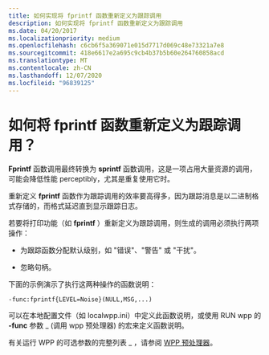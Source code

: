 ```yaml
---
title: 如何实现将 fprintf 函数重新定义为跟踪调用
description: 如何实现将 fprintf 函数重新定义为跟踪调用
ms.date: 04/20/2017
ms.localizationpriority: medium
ms.openlocfilehash: c6cb6f5a369071e015d7717d069c48e73321a7e8
ms.sourcegitcommit: 418e6617e2a695c9cb4b37b5b60e264760858acd
ms.translationtype: MT
ms.contentlocale: zh-CN
ms.lasthandoff: 12/07/2020
ms.locfileid: "96839125"
---
```

# <a name="how-do-i-redefine-an-fprintf-function-as-a-tracing-call"></a>如何将 fprintf 函数重新定义为跟踪调用？


**Fprintf** 函数调用最终转换为 **sprintf** 函数调用，这是一项占用大量资源的调用，可能会降低性能 perceptibly，尤其是重复使用它时。

重新定义 **fprintf** 函数作为跟踪调用的效率要高得多，因为跟踪消息是以二进制格式存储的，而格式延迟直到显示跟踪日志。

若要将打印功能（如 **fprintf** ）重新定义为跟踪调用，则生成的调用必须执行两项操作：

-   为跟踪函数分配默认级别，如 "错误"、"警告" 或 "干扰"。

-   忽略句柄。

下面的示例演示了执行这两种操作的函数说明：

```
-func:fprintf{LEVEL=Noise}(NULL,MSG,...)
```

可以在本地配置文件（如 localwpp.ini）中定义此函数说明，或使用 RUN wpp 的 **-func** 参数 \_ (调用 wpp 预处理器) 的宏来定义函数说明。

有关运行 WPP 的可选参数的完整列表 \_ ，请参阅 [WPP 预处理器](wpp-preprocessor.md)。

 

 





